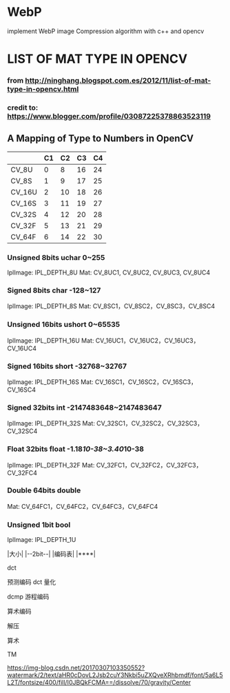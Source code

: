 # WebP
implement WebP image Compression algorithm with c++ and opencv

# LIST OF MAT TYPE IN OPENCV
### from http://ninghang.blogspot.com.es/2012/11/list-of-mat-type-in-opencv.html
### credit to: https://www.blogger.com/profile/03087225378863523119

## A Mapping of Type to Numbers in OpenCV

| | C1 | C2 | C3 | C4
|---|---|---|---|---|
|CV_8U|	0|	8|	16|	24
|CV_8S|	1|	9|	17|	25
|CV_16U| 2|	10|	18|	26
|CV_16S| 3|	11|	19|	27
|CV_32S| 4|	12|	20|	28
|CV_32F| 5|	13|	21|	29
|CV_64F| 6|	14|	22|	30


### Unsigned 8bits uchar 0~255
IplImage: IPL_DEPTH_8U
Mat: CV_8UC1, CV_8UC2, CV_8UC3, CV_8UC4

### Signed 8bits char -128~127
IplImage: IPL_DEPTH_8S
Mat: CV_8SC1，CV_8SC2，CV_8SC3，CV_8SC4

### Unsigned 16bits ushort 0~65535
IplImage: IPL_DEPTH_16U
Mat: CV_16UC1，CV_16UC2，CV_16UC3，CV_16UC4

### Signed 16bits short -32768~32767
IplImage: IPL_DEPTH_16S
Mat: CV_16SC1，CV_16SC2，CV_16SC3，CV_16SC4

### Signed 32bits int -2147483648~2147483647
IplImage: IPL_DEPTH_32S
Mat: CV_32SC1，CV_32SC2，CV_32SC3，CV_32SC4

### Float 32bits float -1.18*10-38~3.40*10-38 
IplImage: IPL_DEPTH_32F
Mat: CV_32FC1，CV_32FC2，CV_32FC3，CV_32FC4

### Double 64bits double 
Mat: CV_64FC1，CV_64FC2，CV_64FC3，CV_64FC4

### Unsigned 1bit bool
IplImage: IPL_DEPTH_1U


|大小|
|--2bit--|
|编码表|
|****|

dct

预测编码
dct
量化

dcmp
游程编码

算术编码

解压

算术


TM

https://img-blog.csdn.net/20170307103350552?watermark/2/text/aHR0cDovL2Jsb2cuY3Nkbi5uZXQveXRhbmdf/font/5a6L5L2T/fontsize/400/fill/I0JBQkFCMA==/dissolve/70/gravity/Center
